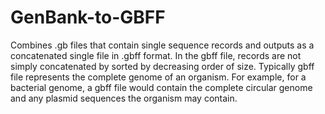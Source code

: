 # GenBank-to-GBFF
Combines .gb files that contain single sequence records and outputs as a concatenated single file in .gbff format. In the gbff file, records are not simply concatenated by sorted by decreasing order of size. Typically gbff file represents the complete genome of an organism. For example, for a bacterial genome, a gbff file would contain the complete circular genome and any plasmid sequences the organism may contain.
